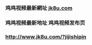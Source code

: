 ### 鸡鸡视频最新網址 [jk8u.com](http://www.jk8u.com/?jijishipin) 
### 鸡鸡视频最新地址 鸡鸡视频发布页
### http://www.jk8u.com/?jijishipin
